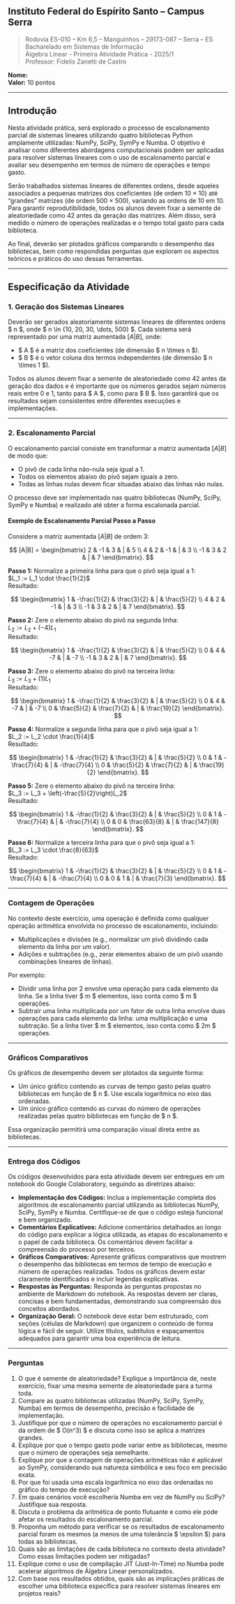 ## Instituto Federal do Espírito Santo – Campus Serra  
> Rodovia ES-010 – Km 6,5 – Manguinhos – 29173-087 – Serra – ES  
Bacharelado em Sistemas de Informação  
Álgebra Linear - Primeira Atividade Prática - 2025/1  
Professor: Fidelis Zanetti de Castro  

**Nome:**  
**Valor:** 10 pontos  

---

## Introdução  

Nesta atividade prática, será explorado o processo de escalonamento parcial de sistemas lineares utilizando quatro bibliotecas Python amplamente utilizadas: NumPy, SciPy, SymPy e Numba. O objetivo é analisar como diferentes abordagens computacionais podem ser aplicadas para resolver sistemas lineares com o uso de escalonamento parcial e avaliar seu desempenho em termos de número de operações e tempo gasto.  

Serão trabalhados sistemas lineares de diferentes ordens, desde aqueles associados a pequenas matrizes dos coeficientes (de ordem 10 × 10) até “grandes” matrizes (de ordem 500 × 500), variando as ordens de 10 em 10. Para garantir reprodutibilidade, todos os alunos devem fixar a semente de aleatoriedade como 42 antes da geração das matrizes. Além disso, será medido o número de operações realizadas e o tempo total gasto para cada biblioteca.  

Ao final, deverão ser plotados gráficos comparando o desempenho das bibliotecas, bem como respondidas perguntas que exploram os aspectos teóricos e práticos do uso dessas ferramentas.  

---

## Especificação da Atividade  

### 1. Geração dos Sistemas Lineares  

Deverão ser gerados aleatoriamente sistemas lineares de diferentes ordens $ n $, onde $ n \in \{10, 20, 30, \dots, 500\} $. Cada sistema será representado por uma matriz aumentada $[A|B]$, onde:  

- $ A $ é a matriz dos coeficientes (de dimensão $ n \times n $).  
- $ B $ é o vetor coluna dos termos independentes (de dimensão $ n \times 1 $).  

Todos os alunos devem fixar a semente de aleatoriedade como 42 antes da geração dos dados e é importante que os números gerados sejam números reais entre 0 e 1, tanto para $ A $, como para $ B $. Isso garantirá que os resultados sejam consistentes entre diferentes execuções e implementações.  

---

### 2. Escalonamento Parcial  

O escalonamento parcial consiste em transformar a matriz aumentada $[A|B]$ de modo que:  

- O pivô de cada linha não-nula seja igual a 1.  
- Todos os elementos abaixo do pivô sejam iguais a zero.  
- Todas as linhas nulas devem ficar situadas abaixo das linhas não nulas.  

O processo deve ser implementado nas quatro bibliotecas (NumPy, SciPy, SymPy e Numba) e realizado até obter a forma escalonada parcial.  

#### Exemplo de Escalonamento Parcial Passo a Passo  

Considere a matriz aumentada $[A|B]$ de ordem 3:  

$$
[A|B] = 
\begin{bmatrix}
2 & -1 & 3 & | & 5 \\
4 & 2 & -1 & | & 3 \\
-1 & 3 & 2 & | & 7
\end{bmatrix}.
$$

**Passo 1:** Normalize a primeira linha para que o pivô seja igual a 1:  
$L_1 := L_1 \cdot \frac{1}{2}$  
Resultado:  

$$
\begin{bmatrix}
1 & -\frac{1}{2} & \frac{3}{2} & | & \frac{5}{2} \\
4 & 2 & -1 & | & 3 \\
-1 & 3 & 2 & | & 7
\end{bmatrix}.
$$

**Passo 2:** Zere o elemento abaixo do pivô na segunda linha:  
$L_2 := L_2 + (-4)L_1$  
Resultado:  

$$
\begin{bmatrix}
1 & -\frac{1}{2} & \frac{3}{2} & | & \frac{5}{2} \\
0 & 4 & -7 & | & -7 \\
-1 & 3 & 2 & | & 7
\end{bmatrix}.
$$

**Passo 3:** Zere o elemento abaixo do pivô na terceira linha:  
$L_3 := L_3 + (1)L_1$  
Resultado:  

$$
\begin{bmatrix}
1 & -\frac{1}{2} & \frac{3}{2} & | & \frac{5}{2} \\
0 & 4 & -7 & | & -7 \\
0 & \frac{5}{2} & \frac{7}{2} & | & \frac{19}{2}
\end{bmatrix}.
$$

**Passo 4:** Normalize a segunda linha para que o pivô seja igual a 1:  
$L_2 := L_2 \cdot \frac{1}{4}$  
Resultado:  

$$
\begin{bmatrix}
1 & -\frac{1}{2} & \frac{3}{2} & | & \frac{5}{2} \\
0 & 1 & -\frac{7}{4} & | & -\frac{7}{4} \\
0 & \frac{5}{2} & \frac{7}{2} & | & \frac{19}{2}
\end{bmatrix}.
$$

**Passo 5:** Zere o elemento abaixo do pivô na terceira linha:  
$L_3 := L_3 + \left(-\frac{5}{2}\right)L_2$  
Resultado:  

$$
\begin{bmatrix}
1 & -\frac{1}{2} & \frac{3}{2} & | & \frac{5}{2} \\
0 & 1 & -\frac{7}{4} & | & -\frac{7}{4} \\
0 & 0 & \frac{63}{8} & | & \frac{147}{8}
\end{bmatrix}.
$$

**Passo 6:** Normalize a terceira linha para que o pivô seja igual a 1:  
$L_3 := L_3 \cdot \frac{8}{63}$  
Resultado:  

$$
\begin{bmatrix}
1 & -\frac{1}{2} & \frac{3}{2} & | & \frac{5}{2} \\
0 & 1 & -\frac{7}{4} & | & -\frac{7}{4} \\
0 & 0 & 1 & | & \frac{7}{3}
\end{bmatrix}.
$$

---

### Contagem de Operações  

No contexto deste exercício, uma operação é definida como qualquer operação aritmética envolvida no processo de escalonamento, incluindo:  

- Multiplicações e divisões (e.g., normalizar um pivô dividindo cada elemento da linha por um valor).  
- Adições e subtrações (e.g., zerar elementos abaixo de um pivô usando combinações lineares de linhas).  

Por exemplo:  

- Dividir uma linha por 2 envolve uma operação para cada elemento da linha. Se a linha tiver $ m $ elementos, isso conta como $ m $ operações.  
- Subtrair uma linha multiplicada por um fator de outra linha envolve duas operações para cada elemento da linha: uma multiplicação e uma subtração. Se a linha tiver $ m $ elementos, isso conta como $ 2m $ operações.  

---

### Gráficos Comparativos  

Os gráficos de desempenho devem ser plotados da seguinte forma:  

- Um único gráfico contendo as curvas de tempo gasto pelas quatro bibliotecas em função de $ n $. Use escala logarítmica no eixo das ordenadas.  
- Um único gráfico contendo as curvas do número de operações realizadas pelas quatro bibliotecas em função de $ n $.  

Essa organização permitirá uma comparação visual direta entre as bibliotecas.  

---

### Entrega dos Códigos  

Os códigos desenvolvidos para esta atividade devem ser entregues em um notebook do Google Colaboratory, seguindo as diretrizes abaixo:  

- **Implementação dos Códigos:** Inclua a implementação completa dos algoritmos de escalonamento parcial utilizando as bibliotecas NumPy, SciPy, SymPy e Numba. Certifique-se de que o código esteja funcional e bem organizado.  
- **Comentários Explicativos:** Adicione comentários detalhados ao longo do código para explicar a lógica utilizada, as etapas do escalonamento e o papel de cada biblioteca. Os comentários devem facilitar a compreensão do processo por terceiros.  
- **Gráficos Comparativos:** Apresente gráficos comparativos que mostrem o desempenho das bibliotecas em termos de tempo de execução e número de operações realizadas. Todos os gráficos devem estar claramente identificados e incluir legendas explicativas.  
- **Respostas às Perguntas:** Responda às perguntas propostas no ambiente de Markdown do notebook. As respostas devem ser claras, concisas e bem fundamentadas, demonstrando sua compreensão dos conceitos abordados.  
- **Organização Geral:** O notebook deve estar bem estruturado, com seções (células de Markdown) que organizem o conteúdo de forma lógica e fácil de seguir. Utilize títulos, subtítulos e espaçamentos adequados para garantir uma boa experiência de leitura.  

---

### Perguntas  

1. O que é semente de aleatoriedade? Explique a importância de, neste exercício, fixar uma mesma semente de aleatoriedade para a turma toda.  
2. Compare as quatro bibliotecas utilizadas (NumPy, SciPy, SymPy, Numba) em termos de desempenho, precisão e facilidade de implementação.  
3. Justifique por que o número de operações no escalonamento parcial é da ordem de $ O(n^3) $ e discuta como isso se aplica a matrizes grandes.  
4. Explique por que o tempo gasto pode variar entre as bibliotecas, mesmo que o número de operações seja semelhante.  
5. Explique por que a contagem de operações aritméticas não é aplicável ao SymPy, considerando sua natureza simbólica e seu foco em precisão exata.  
6. Por que foi usada uma escala logarítmica no eixo das ordenadas no gráfico do tempo de execução?  
7. Em quais cenários você escolheria Numba em vez de NumPy ou SciPy? Justifique sua resposta.  
8. Discuta o problema da aritmética de ponto flutuante e como ele pode afetar os resultados do escalonamento parcial.  
9. Proponha um método para verificar se os resultados de escalonamento parcial foram os mesmos (a menos de uma tolerância $ \epsilon $) para todas as bibliotecas.  
10. Quais são as limitações de cada biblioteca no contexto desta atividade? Como essas limitações podem ser mitigadas?  
11. Explique como o uso de compilação JIT (Just-In-Time) no Numba pode acelerar algoritmos de Álgebra Linear personalizados.  
12. Com base nos resultados obtidos, quais são as implicações práticas de escolher uma biblioteca específica para resolver sistemas lineares em projetos reais?  